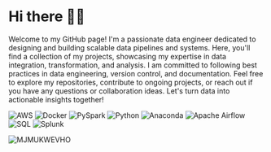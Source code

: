 # Hi there :raising_hand_man:

Welcome to my GitHub page! I'm a passionate data engineer dedicated to designing and building scalable data pipelines and systems. Here, you'll find a collection of my projects, showcasing my expertise in data integration, transformation, and analysis. I am committed to following best practices in data engineering, version control, and documentation. Feel free to explore my repositories, contribute to ongoing projects, or reach out if you have any questions or collaboration ideas. Let's turn data into actionable insights together!

![AWS](https://img.shields.io/badge/AWS-%23232F3E.svg?style=for-the-badge&logo=amazon-aws&logoColor=white)
![Docker](https://img.shields.io/badge/Docker-%2344A834.svg?style=for-the-badge&logo=docker&logoColor=white)
![PySpark](https://img.shields.io/badge/pyspark-%23E25A1C.svg?style=for-the-badge&logo=apache-spark&logoColor=white)
![Python](https://img.shields.io/badge/python-3670A0?style=for-the-badge&logo=python&logoColor=ffdd54)
![Anaconda](https://img.shields.io/badge/Anaconda-%2344A833.svg?style=for-the-badge&logo=anaconda&logoColor=white)
![Apache Airflow](https://img.shields.io/badge/apache%20airflow-%23017CEE.svg?style=for-the-badge&logo=apache-airflow&logoColor=white)
![SQL](https://img.shields.io/badge/SQL-%2300f.svg?style=for-the-badge&logo=sql&logoColor=white)
![Splunk](https://img.shields.io/badge/Splunk-%2344A834.svg?style=for-the-badge&logo=splunk&logoColor=ffdd54)

<img align="left" src="https://github-readme-stats.vercel.app/api?username=MJMukwevho&show_icons=true&theme=blue-green" alt="MJMUKWEVHO" /><br/>
